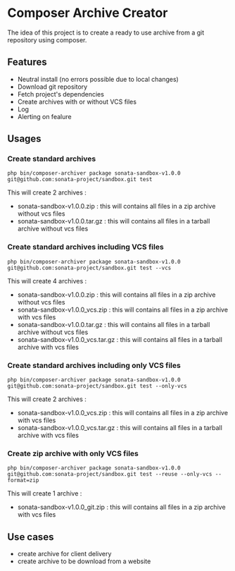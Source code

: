 Composer Archive Creator
========================

The idea of this project is to create a ready to use archive from a git repository using composer.

## Features

  * Neutral install (no errors possible due to local changes)
  * Download git repository
  * Fetch project's dependencies
  * Create archives with or without VCS files
  * Log
  * Alerting on fealure

## Usages

### Create standard archives

    php bin/composer-archiver package sonata-sandbox-v1.0.0 git@github.com:sonata-project/sandbox.git test

This will create 2 archives :

  * sonata-sandbox-v1.0.0.zip : this will contains all files in a zip archive without vcs files
  * sonata-sandbox-v1.0.0.tar.gz : this will contains all files in a tarball archive without vcs files

### Create standard archives including VCS files

    php bin/composer-archiver package sonata-sandbox-v1.0.0 git@github.com:sonata-project/sandbox.git test --vcs

This will create 4 archives :

  * sonata-sandbox-v1.0.0.zip : this will contains all files in a zip archive without vcs files
  * sonata-sandbox-v1.0.0_vcs.zip : this will contains all files in a zip archive with vcs files
  * sonata-sandbox-v1.0.0.tar.gz : this will contains all files in a tarball archive without vcs files
  * sonata-sandbox-v1.0.0_vcs.tar.gz : this will contains all files in a tarball archive with vcs files

### Create standard archives including only VCS files

    php bin/composer-archiver package sonata-sandbox-v1.0.0 git@github.com:sonata-project/sandbox.git test --only-vcs

This will create 2 archives :

  * sonata-sandbox-v1.0.0_vcs.zip : this will contains all files in a zip archive with vcs files
  * sonata-sandbox-v1.0.0_vcs.tar.gz : this will contains all files in a tarball archive with vcs files

### Create zip archive with only VCS files

    php bin/composer-archiver package sonata-sandbox-v1.0.0 git@github.com:sonata-project/sandbox.git test --reuse --only-vcs --format=zip

This will create 1 archive :

  * sonata-sandbox-v1.0.0_git.zip : this will contains all files in a zip archive with vcs files

## Use cases

  * create archive for client delivery
  * create archive to be download from a website
